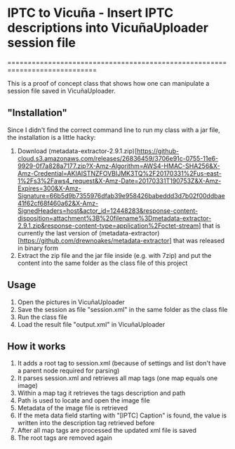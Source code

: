 # IPTC to Vicuña - Insert IPTC descriptions into VicuñaUploader session file
============================================================================

This is a proof of concept class that shows how one can manipulate a session file saved in VicuñaUploader.

"Installation"
--------------
Since I didn't find the correct command line to run my class with a jar file, the installation is a little hacky:

1. Download (metadata-extractor-2.9.1.zip)[https://github-cloud.s3.amazonaws.com/releases/26836459/3706e91c-0755-11e6-9929-0f7a828a7177.zip?X-Amz-Algorithm=AWS4-HMAC-SHA256&X-Amz-Credential=AKIAISTNZFOVBIJMK3TQ%2F20170331%2Fus-east-1%2Fs3%2Faws4_request&X-Amz-Date=20170331T190753Z&X-Amz-Expires=300&X-Amz-Signature=66b5d9b7355976dfab39e958426babeddd3d7b02f00ddbae41f62cf68f460a62&X-Amz-SignedHeaders=host&actor_id=12448283&response-content-disposition=attachment%3B%20filename%3Dmetadata-extractor-2.9.1.zip&response-content-type=application%2Foctet-stream] that is currently the last version of (metadata-extractor)[https://github.com/drewnoakes/metadata-extractor] that was released in binary form
2. Extract the zip file and the jar file inside (e.g. with 7zip) and put the content into the same folder as the class file of this project


Usage
-----
1. Open the pictures in VicuñaUploader
2. Save the session as file "session.xml" in the same folder as the class file
3. Run the class file
4. Load the result file "output.xml" in VicuñaUploader 

How it works
------------
1. It adds a root tag to session.xml (because of settings and list don't have a parent node required for parsing)
2. It parses session.xml and retrieves all map tags (one map equals one image)
3. Within a map tag it retrieves the tags description and path 
4. Path is used to locate and open the image file
5. Metadata of the image file is retrieved
6. If the meta data field starting with "[IPTC] Caption" is found, the value is written into the description tag retrieved before
7. After all map tags are processed the updated xml file is saved
8. The root tags are removed again



